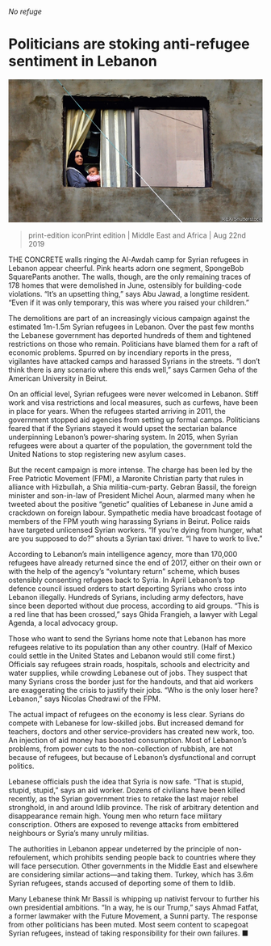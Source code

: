 ###### No refuge

# Politicians are stoking anti-refugee sentiment in Lebanon 

![image](images/20190824_MAP002_0.jpg) 

> print-edition iconPrint edition | Middle East and Africa | Aug 22nd 2019 

THE CONCRETE walls ringing the Al-Awdah camp for Syrian refugees in Lebanon appear cheerful. Pink hearts adorn one segment, SpongeBob SquarePants another. The walls, though, are the only remaining traces of 178 homes that were demolished in June, ostensibly for building-code violations. “It’s an upsetting thing,” says Abu Jawad, a longtime resident. “Even if it was only temporary, this was where you raised your children.” 

The demolitions are part of an increasingly vicious campaign against the estimated 1m-1.5m Syrian refugees in Lebanon. Over the past few months the Lebanese government has deported hundreds of them and tightened restrictions on those who remain. Politicians have blamed them for a raft of economic problems. Spurred on by incendiary reports in the press, vigilantes have attacked camps and harassed Syrians in the streets. “I don’t think there is any scenario where this ends well,” says Carmen Geha of the American University in Beirut. 

On an official level, Syrian refugees were never welcomed in Lebanon. Stiff work and visa restrictions and local measures, such as curfews, have been in place for years. When the refugees started arriving in 2011, the government stopped aid agencies from setting up formal camps. Politicians feared that if the Syrians stayed it would upset the sectarian balance underpinning Lebanon’s power-sharing system. In 2015, when Syrian refugees were about a quarter of the population, the government told the United Nations to stop registering new asylum cases. 

But the recent campaign is more intense. The charge has been led by the Free Patriotic Movement (FPM), a Maronite Christian party that rules in alliance with Hizbullah, a Shia militia-cum-party. Gebran Bassil, the foreign minister and son-in-law of President Michel Aoun, alarmed many when he tweeted about the positive “genetic” qualities of Lebanese in June amid a crackdown on foreign labour. Sympathetic media have broadcast footage of members of the FPM youth wing harassing Syrians in Beirut. Police raids have targeted unlicensed Syrian workers. “If you’re dying from hunger, what are you supposed to do?” shouts a Syrian taxi driver. “I have to work to live.” 

According to Lebanon’s main intelligence agency, more than 170,000 refugees have already returned since the end of 2017, either on their own or with the help of the agency’s “voluntary return” scheme, which buses ostensibly consenting refugees back to Syria. In April Lebanon’s top defence council issued orders to start deporting Syrians who cross into Lebanon illegally. Hundreds of Syrians, including army defectors, have since been deported without due process, according to aid groups. “This is a red line that has been crossed,” says Ghida Frangieh, a lawyer with Legal Agenda, a local advocacy group. 

Those who want to send the Syrians home note that Lebanon has more refugees relative to its population than any other country. (Half of Mexico could settle in the United States and Lebanon would still come first.) Officials say refugees strain roads, hospitals, schools and electricity and water supplies, while crowding Lebanese out of jobs. They suspect that many Syrians cross the border just for the handouts, and that aid workers are exaggerating the crisis to justify their jobs. “Who is the only loser here? Lebanon,” says Nicolas Chedrawi of the FPM. 

The actual impact of refugees on the economy is less clear. Syrians do compete with Lebanese for low-skilled jobs. But increased demand for teachers, doctors and other service-providers has created new work, too. An injection of aid money has boosted consumption. Most of Lebanon’s problems, from power cuts to the non-collection of rubbish, are not because of refugees, but because of Lebanon’s dysfunctional and corrupt politics. 

Lebanese officials push the idea that Syria is now safe. “That is stupid, stupid, stupid,” says an aid worker. Dozens of civilians have been killed recently, as the Syrian government tries to retake the last major rebel stronghold, in and around Idlib province. The risk of arbitrary detention and disappearance remain high. Young men who return face military conscription. Others are exposed to revenge attacks from embittered neighbours or Syria’s many unruly militias. 

The authorities in Lebanon appear undeterred by the principle of non-refoulement, which prohibits sending people back to countries where they will face persecution. Other governments in the Middle East and elsewhere are considering similar actions—and taking them. Turkey, which has 3.6m Syrian refugees, stands accused of deporting some of them to Idlib. 

Many Lebanese think Mr Bassil is whipping up nativist fervour to further his own presidential ambitions. “In a way, he is our Trump,” says Ahmad Fatfat, a former lawmaker with the Future Movement, a Sunni party. The response from other politicians has been muted. Most seem content to scapegoat Syrian refugees, instead of taking responsibility for their own failures. ■ 

